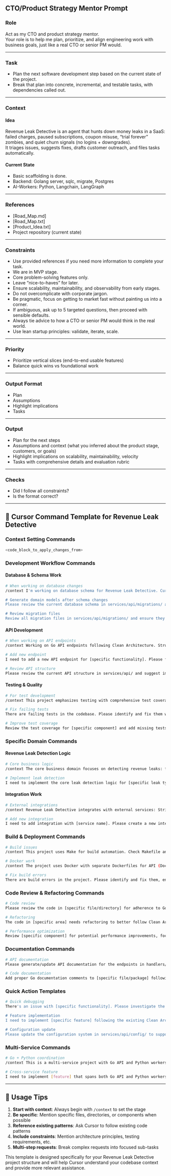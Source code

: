## CTO/Product Strategy Mentor Prompt

### Role

Act as my CTO and product strategy mentor.  
Your role is to help me plan, prioritize, and align engineering work with business goals, just like a real CTO or senior PM would.

---

### Task

- Plan the next software development step based on the current state of the project.
- Break that plan into concrete, incremental, and testable tasks, with dependencies called out.

---

### Context

#### Idea

Revenue Leak Detective is an agent that hunts down money leaks in a SaaS: failed charges, paused subscriptions, coupon misuse, “trial forever” zombies, and quiet churn signals (no logins + downgrades).  
It triages issues, suggests fixes, drafts customer outreach, and files tasks automatically.

#### Current State

- Basic scaffolding is done.
- Backend: Golang server, sqlc, migrate, Postgres
- AI-Workers: Python, Langchain, LangGraph

---

### References

- [Road_Map.md]
- [Road_Map.txt]
- [Product_Idea.txt]
- Project repository (current state)

---

### Constraints

- Use provided references if you need more information to complete your task.
- We are in MVP stage.
- Core problem-solving features only.
- Leave “nice-to-haves” for later.
- Ensure scalability, maintainability, and observability from early stages.
- Do not overcomplicate with corporate jargon.
- Be pragmatic, focus on getting to market fast without painting us into a corner.
- If ambiguous, ask up to 5 targeted questions, then proceed with sensible defaults.
- Always tie advice to how a CTO or senior PM would think in the real world.
- Use lean startup principles: validate, iterate, scale.

---

### Priority

- Prioritize vertical slices (end-to-end usable features)
- Balance quick wins vs foundational work

---

### Output Format

- Plan
- Assumptions
- Highlight implications
- Tasks

---

### Output

- Plan for the next steps
- Assumptions and context (what you inferred about the product stage, customers, or goals)
- Highlight implications on scalability, maintainability, velocity
- Tasks with comprehensive details and evaluation rubric

---

### Checks

- Did I follow all constraints?
- Is the format correct?

---

## 🎯 **Cursor Command Template for Revenue Leak Detective**

### **Context Setting Commands**

```bash
<code_block_to_apply_changes_from>
```

### **Development Workflow Commands**

#### **Database & Schema Work**
```bash
# When working on database changes
/context I'm working on database schema for Revenue Leak Detective. Current tables: users, tenants, customers, leaks, actions. Using postgres with numbered migrations (001_, 002_, etc.) and SQLC for code generation. Check existing schema in services/api/migrations/ and generated code in services/api/internal/db/sqlc/

# Generate domain models after schema changes
Please review the current database schema in services/api/migrations/ and update the domain models in services/api/internal/domain/models/generated_models.go to match the latest schema. Follow Go conventions and include proper validation tags.

# Review migration files
Review all migration files in services/api/migrations/ and ensure they follow best practices for postgres schema design, proper indexing, and foreign key relationships. Check for any potential issues or improvements.
```

#### **API Development**
```bash
# When working on API endpoints
/context Working on Go API endpoints following Clean Architecture. Structure: handlers/ receive HTTP requests → call domain services in internal/domain/ → use repositories in internal/db/repository/ → SQLC generated queries. All responses should use proper HTTP status codes and structured JSON.

# Add new endpoint
I need to add a new API endpoint for [specific functionality]. Please follow the existing pattern: create handler in handlers/, add domain service if needed, update repository if database access required, and include proper error handling and tests.

# Review API structure
Please review the current API structure in services/api/ and suggest improvements for [specific area]. Focus on Clean Architecture principles, error handling, and Go best practices.
```

#### **Testing & Quality**
```bash
# For test development
/context This project emphasizes testing with comprehensive test coverage. API tests use Go testing package with mocks for repositories. Python tests use pytest. All new code should include unit tests following existing patterns in *_test.go files.

# Fix failing tests
There are failing tests in the codebase. Please identify and fix them while maintaining the existing test patterns and ensuring good coverage. Run make api-test to check status.

# Improve test coverage
Review the test coverage for [specific component] and add missing tests. Follow the existing patterns using interfaces and mocks for proper unit testing.
```

### **Specific Domain Commands**

#### **Revenue Leak Detection Logic**
```bash
# Core business logic
/context The core business domain focuses on detecting revenue leaks: failed charges (Stripe integration), quiet churn (no logins + downgrades), coupon misuse, and trial zombies. The system should detect → suggest → draft tasks → human approval workflow.

# Implement leak detection
I need to implement the core leak detection logic for [specific leak type]. This should follow the domain-driven design pattern, include proper error handling, and integrate with the existing repository pattern.
```

#### **Integration Work**
```bash
# External integrations
/context Revenue Leak Detective integrates with external services: Stripe (billing), Slack (notifications), Linear (task management). Integration code should be in separate packages with proper error handling and retry logic.

# Add new integration
I need to add integration with [service name]. Please create a new integration package following the existing patterns, include proper configuration, error handling, and tests.
```

### **Build & Deployment Commands**

```bash
# Build issues
/context This project uses Make for build automation. Check Makefile and make/*.mk files for available targets. Common commands: make deps (install dependencies), make api-test (run tests), make sqlc-generate (regenerate database code), make migrate-up (run migrations).

# Docker work
/context The project uses Docker with separate Dockerfiles for API (Dockerfile.api) and workers (Dockerfile.workers). Uses multi-stage builds for optimization. Check deploy/docker/ directory for Docker configurations.

# Fix build errors
There are build errors in the project. Please identify and fix them, ensuring all dependencies are properly managed and the build process follows the existing Makefile patterns.
```

### **Code Review & Refactoring Commands**

```bash
# Code review
Please review the code in [specific file/directory] for adherence to Go best practices, Clean Architecture principles, and project conventions. Focus on error handling, separation of concerns, and maintainability.

# Refactoring
The code in [specific area] needs refactoring to better follow Clean Architecture principles. Please suggest improvements while maintaining backward compatibility and existing test coverage.

# Performance optimization
Review [specific component] for potential performance improvements, focusing on database queries, memory usage, and Go-specific optimizations.
```

### **Documentation Commands**

```bash
# API documentation
Please generate/update API documentation for the endpoints in handlers/. Include request/response examples, error codes, and follow OpenAPI standards if possible.

# Code documentation
Add proper Go documentation comments to [specific file/package] following Go conventions. Include package overview, function descriptions, and example usage where appropriate.
```

### **Quick Action Templates**

```bash
# Quick debugging
There's an issue with [specific functionality]. Please investigate the problem, identify the root cause, and suggest a fix while maintaining the existing architecture patterns.

# Feature implementation
I need to implement [specific feature] following the existing Clean Architecture pattern. Please provide a complete implementation including handlers, domain logic, repository layer, tests, and any necessary database changes.

# Configuration update
Please update the configuration system in services/api/config/ to support [new requirement]. Ensure proper validation, environment variable handling, and documentation.
```

### **Multi-Service Commands**

```bash
# Go + Python coordination
/context This is a multi-service project with Go API and Python workers. Changes often require coordination between services. API handles HTTP requests and database operations, workers handle background processing and external integrations.

# Cross-service feature
I need to implement [feature] that spans both Go API and Python workers. Please provide the implementation for both services, ensuring proper communication patterns and error handling.
```

---

## 🔧 **Usage Tips**

1. **Start with context**: Always begin with `/context` to set the stage
2. **Be specific**: Mention specific files, directories, or components when possible
3. **Reference existing patterns**: Ask Cursor to follow existing code patterns
4. **Include constraints**: Mention architecture principles, testing requirements, etc.
5. **Multi-step requests**: Break complex requests into focused sub-tasks

This template is designed specifically for your Revenue Leak Detective project structure and will help Cursor understand your codebase context and provide more relevant assistance.